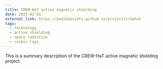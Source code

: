 ```yaml
---
title: CREW-HaT active magnetic shielding
date: 2025-02-01
external_link: https://paolodesiati.github.io/project/crewhat
tags:
  - technology
  - active shielding
  - space radiation
  - cosmic rays
---
```


This is a summary description of the CREW-HaT active magnetic shielding project.

<!--more-->
